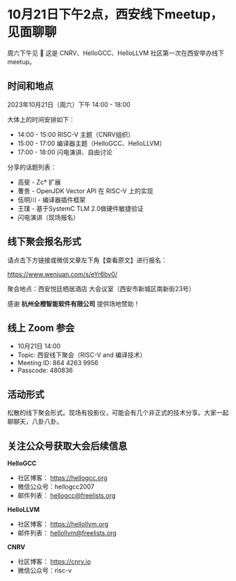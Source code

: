 # 10月21日下午2点，西安线下meetup，见面聊聊

周六下午见 🎉 这是 CNRV、HelloGCC、HelloLLVM 社区第一次在西安举办线下meetup。

## 时间和地点

2023年10月21日（周六）下午 14:00 - 18:00

大体上的时间安排如下：

- 14:00 - 15:00 RISC-V 主题（CNRV组织）
- 15:00 - 17:00 编译器主题（HelloGCC、HelloLLVM）
- 17:00 - 18:00 闪电演讲、自由讨论

分享的话题列表：

- 高斐 - Zc* 扩展
- 曹贵 - OpenJDK Vector API 在 RISC-V 上的实现
- 伍明川 - 编译器插件框架
- 王璞 - 基于SystemC TLM 2.0做硬件敏捷验证
- 闪电演讲（现场报名）

## 线下聚会报名形式

请点击下方链接或微信文章左下角【查看原文】进行报名：

https://www.wenjuan.com/s/eYr6by0/

聚会地点：西安悦廷栖居酒店 大会议室（西安市新城区南新街23号）

感谢 **杭州全橙智能软件有限公司** 提供场地赞助！

## 线上 Zoom 参会

- 10月21日 14:00
- Topic: 西安线下聚会（RISC-V and 编译技术）
- Meeting ID: 864 4263 9956
- Passcode: 480836

## 活动形式

松散的线下聚会形式。现场有投影仪，可能会有几个非正式的技术分享。大家一起聊聊天，八卦八卦。

## 关注公众号获取大会后续信息

**HelloGCC**

- 社区博客： https://hellogcc.org
- 微信公众号：hellogcc2007
- 邮件列表： hellogcc@freelists.org

**HelloLLVM**

- 社区博客： https://hellollvm.org
- 邮件列表： hellollvm@freelists.org

**CNRV**
- 社区博客： https://cnrv.io
- 微信公众号：risc-v